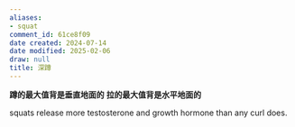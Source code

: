 ```yaml
---
aliases:
- squat
comment_id: 61ce8f09
date created: 2024-07-14
date modified: 2025-02-06
draw: null
title: 深蹲
---
```

**蹲的最大值背是垂直地面的** **拉的最大值背是水平地面的**

squats release more testosterone and growth hormone than any curl does.
